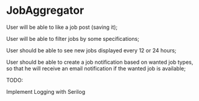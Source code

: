 # JobAggregator

User will be able to like a job post (saving it);

User will be able to filter jobs by some specifications;

User should be able to see new jobs displayed every 12 or 24 hours;

User should be able to create a job notification based on wanted job types, so that he will receive an email notification if the wanted job is available;



TODO:

Implement Logging with Serilog
